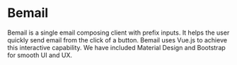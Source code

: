 # Bemail
Bemail is a single email composing client with prefix inputs. It helps the user quickly send email from the click of a button. Bemail uses Vue.js to achieve this interactive capability. We have included Material Design and Bootstrap for smooth UI and UX.
